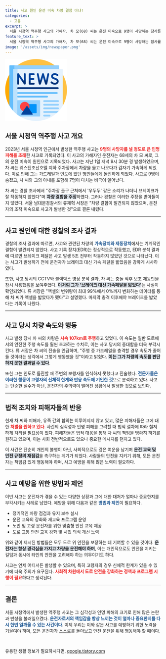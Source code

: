 ```yaml
---
title: 사고 원인 운전 미숙 차량 결함 아냐!
categories:
  - 교통
excerpt: >
  서울 시청역 역주행 사고의 가해자, 차 모(68) 씨는 운전 미숙으로 9명이 사망하는 참사를 일으켰다. 차량 결함을 주장했지만, 경찰은 브레이크 대신 가속페달을 밟은 사실을 확인했다. 피해자들은 엄정한 처벌을 요구하고 있다.
feature_text: >
  서울 시청역 역주행 사고의 가해자, 차 모(68) 씨는 운전 미숙으로 9명이 사망하는 참사를 일으켰다. 차량 결함을 주장했지만, 경찰은 브레이크 대신 가속페달을 밟은 사실을 확인했다. 피해자들은 엄정한 처벌을 요구하고 있다.
image: '/assets/img/newspaper.png'
---
```


<p><img src="/assets/img/newspaper.png" alt="kimp 속보" /></p>

<h2 data-ke-size="size26">서울 시청역 역주행 사고 개요</h2>

<p data-ke-size="size16">2023년 서울 시청역 인근에서 발생한 역주행 사고는 <b><span style="color: #ee2323;">9명의 사망자를 낼 정도로 큰 인명 피해를 초래</span></b>한 사고로 기록되었다. 이 사고의 가해자인 운전자는 68세의 차 모 씨로, 그의 운전 미숙이 원인으로 지목되었다. 사고는 지난 1일 저녁 9시 30분 경 발생하였으며, 차 씨는 웨스틴조선호텔 지하 주차장에서 차량을 몰고 나오다가 갑자기 가속하게 되었다. 이로 인해 그는 가드레일과 인도에 있던 행인들에게 돌진하게 되었다. 사고로 9명이 숨졌고, 차 씨와 그의 아내를 포함해 7명이 다치는 비극이 일어났다.</p>

<p data-ke-size="size16">차 씨는 경찰 조사에서 "주차장 출구 근처에서 '우두두' 같은 소리가 나더니 브레이크가 잘 작동하지 않았다"며 <b><span style="background-color: #21538527;">차량 결함을 주장</span></b>하였다. 그러나 경찰은 이러한 주장을 받아들이지 않았다. 서울 남대문경찰서의 류재혁 서장은 "차량 결함이 발견되지 않았으며, 운전자의 조작 미숙으로 사고가 발생한 것"으로 결론 내렸다.</p>

<hr>

<h2 data-ke-size="size26">사고 원인에 대한 경찰의 조사 결과</h2>

<p data-ke-size="size16">경찰의 조사 결과에 따르면, 사고와 관련된 차량의 <b><span style="color: #1a5490;">가속장치와 제동장치</span></b>에서는 기계적인 결함이 발견되지 않았다. 사고 기록 장치(EDR)는 정상적으로 작동했고, EDR 분석 결과에 따르면 브레이크 페달은 사고 발생 5초 전부터 작동하지 않았던 것으로 나타났다. 이는 사고가 발생하기 전에 운전자가 브레이크 대신 가속 페달을 밟았음을 강하게 시사하였다.</p>

<p data-ke-size="size16">또한, 사고 당시의 CCTV와 블랙박스 영상 분석 결과, 차 씨는 충돌 직후 보조 제동만을 잠시 사용했음을 보여주었다. <b><span style="background-color: #21538527;">이처럼 그가 '브레이크 대신 가속페달을 밟았다'</span></b>는 사실이 확인되었다. 류 서장은 "액셀의 변위량이 최대 99%에서 0%까지 변화하는 데이터를 통해 차 씨가 액셀을 밟았다가 뗐다"고 설명했다. 마지막 충격 이후에야 브레이크를 밟았다는 기록이 나왔다.</p>

<hr>

<h2 data-ke-size="size26">사고 당시 차량 속도와 행동</h2>

<p data-ke-size="size16">사고 발생 당시 차 씨의 차량은 <b><span style="color: #ee2323;">시속 107km로 주행</span></b>하고 있었다. 이 속도는 일반 도로에서의 안전한 주행 속도를 훨씬 초과하는 수치로, 이는 사고 당시의 중대함을 더욱 부각시킨다. 류 서장은 차 씨의 진술을 언급하며, "주행 중 가드레일을 충격할 경우 속도가 줄어들 것이라는 생각에서 그렇게 행동했을 것"이라고 밝혔다. <b><span style="background-color: #21538527;">이는 그가 차량의 속도를 판단하지 못한 결과일 수 있다</span></b>.</p>

<p data-ke-size="size16">또한 그는 인도로 돌진할 때 주변의 보행자를 인식하지 못했다고 진술했다. <b><span style="color: #1a5490;">전문가들은 이러한 행동이 고령자의 신체적 한계와 반응 속도에 기인한 것</span></b>으로 분석하고 있다. 사고는 단순한 실수가 아닌, 운전자의 주의력이 떨어진 상황에서 발생한 것으로 보인다.</p>

<hr>

<h2 data-ke-size="size26">법적 조치와 피해자들의 반응</h2>

<p data-ke-size="size16">현재 차 씨와 피해자, 유족 간의 합의는 이루어지지 않고 있고, 많은 피해자들은 그에 대한 <b><span style="color: #ee2323;">처벌을 원하고 있다</span></b>. 사건의 심각성과 인명 피해를 고려할 때 법적 절차에 따라 철저하게 처리될 필요성이 있다. 피해자들은 법적 대응을 통해 차 씨의 책임을 명확히 하기를 원하고 있으며, 이는 사회 전반적으로도 있으나 중요한 메시지를 던지고 있다.</p>

<p data-ke-size="size16">이 사건은 단순히 개인의 불행이 아닌, 사회적으로도 깊은 여운을 남기며 <b><span style="background-color: #21538527;">운전 교육 및 안전 규정의 재점검</span></b>을 촉구하는 계기가 되었다. 사람들의 안전을 지키기 위해, 모든 운전자는 책임감 있게 행동해야 하며, 사고 예방을 위해 많은 노력이 필요하다.</p>

<hr>

<h2 data-ke-size="size26">사고 예방을 위한 방법과 제언</h2>

<p data-ke-size="size16">이번 사고는 운전자가 겪을 수 있는 다양한 상황과 그에 대한 대처가 얼마나 중요한지를 부각시키는 사례로 남았다. 예방을 위해 다음과 같은 <b><span style="color: #1a5490;">방법과 제언</span></b>이 필요하다.</p>

<ul>
    <li>정기적인 차량 점검과 유지 보수 실시</li>
    <li>운전 교육의 강화와 재교육 프로그램 운영</li>
    <li>노인 및 고령 운전자를 위한 맞춤형 안전 교육 제공</li>
    <li>도로 교통 안전 교육 강화 및 시민 의식 개선 노력</li>
</ul>

<p data-ke-size="size16">위와 같이 제시된 방법들은 모두 도로 위 안전을 보장하는 데 기여할 수 있을 것이다. <b><span style="background-color: #21538527;">운전자는 항상 경각심을 가지고 차량을 운전해야 하며</span></b>, 이는 개인적으로도 안전을 지키는 길임과 동시에 타인의 안전을 고려해야 하는 의무이기도 하다.</p>

<p data-ke-size="size16">사고는 언제 어디서든 발생할 수 있으며, 특히 고령자의 경우 신체적 한계가 있을 수 있기에 더욱 주의가 요구된다. <b><span style="color: #ee2323;">사회적 차원에서 도로 안전을 강화하는 정책과 프로그램 시행이 필요</span></b>하다고 생각된다.</p>

<hr>

<h2 data-ke-size="size26">결론</h2>

<p data-ke-size="size16">서울 시청역에서 발생한 역주행 사고는 그 심각성과 인명 피해의 크기로 인해 많은 논란과 반성을 불러일으켰다. <b><span style="color: #1a5490;">운전자로서의 책임감을 항상 느끼는 것이 얼마나 중요한지를 다시 한번 일깨울 수 있는 사건이다</span></b>. 이제 우리는 이와 같은 사고를 예방하기 위한 노력을 기울여야 하며, 모든 운전자가 스스로를 돌아보고 안전 운전을 위해 행동해야 할 때이다.</p>

<p data-ke-size="size16">&nbsp;</p>
유용한 생활 정보가 필요하시다면, <a href="https://qoogle.tistory.com" rel="dofollow">qoogle.tistory.com</a>


